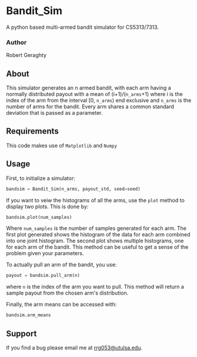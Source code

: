# Bandit_Sim

A python based multi-armed bandit simulator for CS5313/7313.

### Author

Robert Geraghty




## About

This simulator generates an n armed bandit, with each arm having a normally distributed payout with a mean of (i+1)/(`n_arms`+1) 
where i is the index of the arm from the interval \[0, `n_arms`) end exclusive and `n_arms` is the number of arms for the bandit. Every arm shares a common standard deviation that is passed as a parameter.

## Requirements

This code makes use of `Matplotlib` and `Numpy`

## Usage

First, to initialize a simulator:

```python
bandsim = Bandit_Sim(n_arms, payout_std, seed=seed)
```
If you want to veiw the histograms of all the arms, use the `plot` method to display two plots. This is done by:
```python
bandsim.plot(num_samples)
```
Where `num_samples` is the number of samples generated for each arm. The first plot generated shows the histogram of the data for each arm combined into one joint histogram.
The second plot shows multiple histograms, one for each arm of the bandit. This method can be useful to get a sense of the problem given your parameters.

To actually pull an arm of the bandit, you use:
```python
payout = bandsim.pull_arm(n)
```
where `n` is the index of the arm you want to pull. This method will return a sample payout from the chosen arm's distribution.

Finally, the arm means can be accessed with:
```python
bandsim.arm_means
```

## Support

If you find a bug please email me at rrg053@utulsa.edu.

